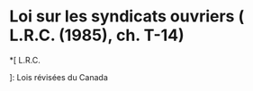 #  Loi sur les syndicats ouvriers (  L.R.C.  (1985), ch. T-14)

  *[
 L.R.C.

]: Lois révisées du Canada

